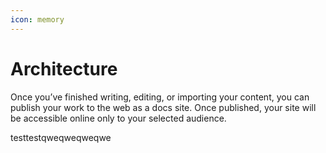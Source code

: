 ```yaml
---
icon: memory
---
```


# Architecture

Once you’ve finished writing, editing, or importing your content, you can publish your work to the web as a docs site. Once published, your site will be accessible online only to your selected audience.

testtestqweqweqweqwe

<figure><img src="https://gitbookio.github.io/onboarding-template-images/publish-hero.png" alt=""><figcaption></figcaption></figure>

